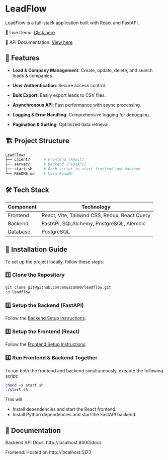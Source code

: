 # LeadFlow

LeadFlow is a full-stack application built with React and FastAPI.

🚀 Live Demo: [Click here](https://leadflow-alpha.vercel.app/)

📖 API Documentation: [View here](https://leadflow-ma8v.onrender.com/docs)

## 📌 Features

- **Lead & Company Management**: Create, update, delete, and search leads & companies.

- **User Authentication**: Secure access control.

- **Bulk Export**: Easily export leads to CSV files.

- **Asynchronous API**: Fast performance with async processing.

- **Logging & Error Handling**: Comprehensive logging for debugging.

- **Pagination & Sorting**: Optimized data retrieval.

## 🏗 Project Structure

```bash
LeadFlow/
├── client/      # Frontend (React)
├── server/      # Backend (FastAPI)
├── start.sh     # Bash script to start frontend and backend
└── README.md    # Main ReadMe

```

## 🛠 Tech Stack

| Component | Technology                                    |
| --------- | --------------------------------------------- |
| Frontend  | React, Vite, Tailwind CSS, Redux, React Query |
| Backend   | FastAPI, SQLAlchemy, PostgreSQL, Alembic      |
| Database  | PostgreSQL                                    |

## 🚀 Installation Guide

To set up the project locally, follow these steps:

### 1️⃣ Clone the Repository

```bash
git clone git@github.com:mmuazam98/leadflow.git
cd leadflow
```

### 2️⃣ Setup the Backend (FastAPI)

Follow the [Backend Setup Instructions](https://github.com/mmuazam98/leadflow/tree/main/server/README.md).

### 3️⃣ Setup the Frontend (React)

Follow the [Frontend Setup Instructions](https://github.com/mmuazam98/leadflow/tree/main/client/README.md).

### 4️⃣ Run Frontend & Backend Together

To run both the frontend and backend simultaneously, execute the following script:

```bash
chmod +x start.sh
./start.sh
```

This will:

- Install dependencies and start the React frontend.
- Install Python dependencies and start the FastAPI backend.

## 📖 Documentation

Backend API Docs: http://localhost:8000/docs

Frontend: Hosted on http://localhost:5173
